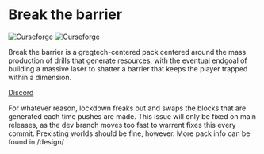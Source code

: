 # Break the barrier 
[![Curseforge](http://cf.way2muchnoise.eu/full_564328_downloads.svg)](https://www.curseforge.com/minecraft/modpacks/break-the-barrier) [![Curseforge](http://cf.way2muchnoise.eu/versions/For%20MC_564328_all.svg)](https://www.curseforge.com/minecraft/modpacks/break-the-barrier)

Break the barrier is a gregtech-centered pack centered around the mass production of drills that generate resources, with the eventual endgoal of building a massive laser to shatter a barrier that keeps the player trapped within a dimension. 

[Discord](https://discord.gg/N8b2JEfAqb)

For whatever reason, lockdown freaks out and swaps the blocks that are generated each time pushes are made. This issue will only be fixed on main releases, as the dev branch moves too fast to warrent fixes this every commit. Prexisting worlds should be fine, however.
More pack info can be found in /design/
